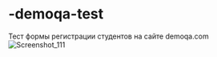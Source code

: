 # -demoqa-test
Тест формы регистрации студентов на сайте demoqa.com
![Screenshot_111](https://user-images.githubusercontent.com/62812456/205528144-f7129581-1b9d-419a-acc1-697d48c82bfa.jpg)
